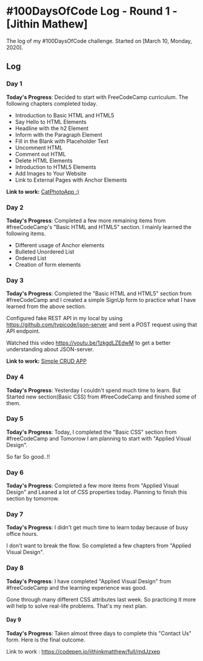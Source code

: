 # #100DaysOfCode Log - Round 1 - [Jithin Mathew]

The log of my #100DaysOfCode challenge. Started on [March 10, Monday, 2020].

## Log

### Day 1 

**Today's Progress**: Decided to start with FreeCodeCamp curriculum. The following chapters completed today.

- Introduction to Basic HTML and HTML5
- Say Hello to HTML Elements
- Headline with the h2 Element
- Inform with the Paragraph Element
- Fill in the Blank with Placeholder Text
- Uncomment HTML
- Comment out HTML
- Delete HTML Elements
- Introduction to HTML5 Elements
- Add Images to Your Website
- Link to External Pages with Anchor Elements

**Link to work:** [CatPhotoApp :)](https://codepen.io/jithinkmatthew/pen/vYOpoKd)


### Day 2

**Today's Progress**: Completed a few more remaining items from #freeCodeCamp's  "Basic HTML and HTML5" section. I mainly learned the following items.

- Different usage of Anchor elements 
- Bulleted Unordered List
- Ordered List
- Creation of form elements

### Day 3

**Today's Progress**: Completed the "Basic HTML and HTML5" section from #freeCodeCamp and I created a simple SignUp form to practice what I have learned from the above section.

Configured fake REST API in my local by using https://github.com/typicode/json-server and sent a POST request using that API endpoint.

Watched this video https://youtu.be/1zkgdLZEdwM to get a better understanding about JSON-server. 

**Link to work:** [Simple CRUD APP](https://github.com/jithinkmatthew/crud-app)

### Day 4

**Today's Progress**: Yesterday I couldn't spend much time to learn. But Started new section(Basic CSS) from #freeCodeCamp and finished some of them.


### Day 5

**Today's Progress**:  Today, I completed the "Basic CSS" section from #freeCodeCamp and Tomorrow I am planning to start with "Applied Visual Design". 

So far So good..!!

### Day 6

**Today's Progress**: Completed a few more items from "Applied Visual Design" and Leaned a lot of CSS properties today. Planning to finish this section by tomorrow.

### Day 7

**Today's Progress**: I didn't get much time to learn today because of busy office hours. 

I don't want to break the flow. So completed a few chapters from "Applied Visual Design". 

### Day 8

**Today's Progress**: I have completed "Applied Visual Design" from #freeCodeCamp and the learning experience was good. 

Gone through many different CSS attributes last week. So practicing it more will help to solve real-life problems. That's my next plan.

#### Day 9

**Today's Progress**: Taken almost three days to complete this "Contact Us" form.  Here is the final outcome.

Link to work : https://codepen.io/jithinkmatthew/full/mdJzxep